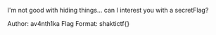 I'm not good with hiding things... can I interest you with a secretFlag?

Author: av4nth1ka
Flag Format:
shaktictf{}
